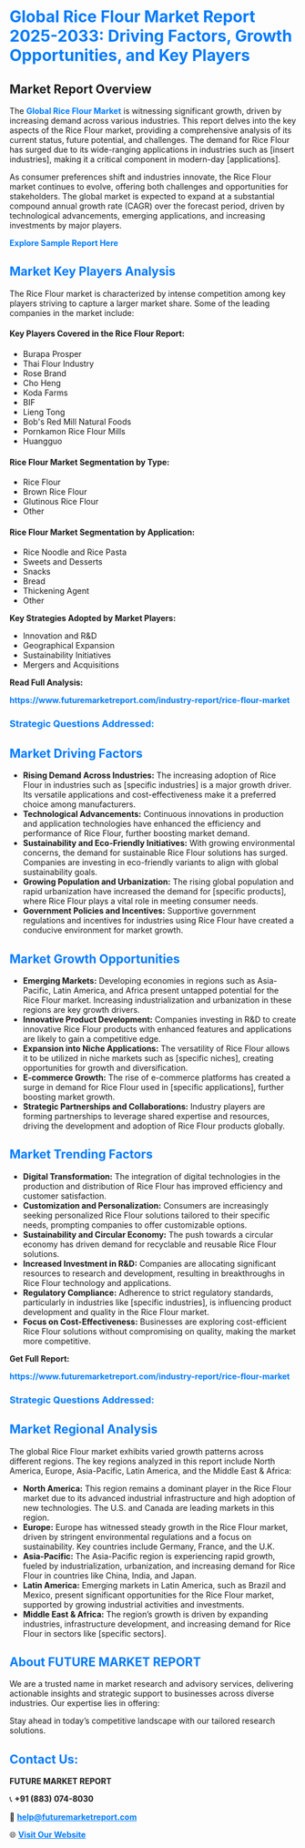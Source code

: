 <h1 style="color: #007BFF;">Global Rice Flour Market Report 2025-2033: Driving Factors, Growth Opportunities, and Key Players</h1>

<section id="overview">
<h2>Market Report Overview</h2>
<p>The <a href="https://www.futuremarketreport.com/industry-report/rice-flour-market" style="color: #007BFF; text-decoration: none;"><strong>Global Rice Flour Market</strong></a> is witnessing significant growth, driven by increasing demand across various industries. This report delves into the key aspects of the Rice Flour market, providing a comprehensive analysis of its current status, future potential, and challenges. The demand for Rice Flour has surged due to its wide-ranging applications in industries such as [insert industries], making it a critical component in modern-day [applications].</p>
<p>As consumer preferences shift and industries innovate, the Rice Flour market continues to evolve, offering both challenges and opportunities for stakeholders. The global market is expected to expand at a substantial compound annual growth rate (CAGR) over the forecast period, driven by technological advancements, emerging applications, and increasing investments by major players.</p>
</section>

<section id="overview">
<p><a href="https://www.futuremarketreport.com/request-sample/reportId=91600" style="color: #007BFF; text-decoration: none;"><strong>Explore Sample Report Here</strong></a></p>
</section>

<section id="key-players">
<h2 style="color: #007BFF;">Market Key Players Analysis</h2>
<p>The Rice Flour market is characterized by intense competition among key players striving to capture a larger market share. Some of the leading companies in the market include:</p>
<h4>Key Players Covered in the Rice Flour Report:</h4>
<ul><li>Burapa Prosper</li><li>Thai Flour Industry</li><li>Rose Brand</li><li>Cho Heng</li><li>Koda Farms</li><li>BIF</li><li>Lieng Tong</li><li>Bob&#039;s Red Mill Natural Foods</li><li>Pornkamon Rice Flour Mills</li><li>Huangguo</li></ul>
<h4>Rice Flour Market Segmentation by Type:</h4>
<ul><li>Rice Flour</li><li>Brown Rice Flour</li><li>Glutinous Rice Flour</li><li>Other</li></ul>

<h4>Rice Flour Market Segmentation by Application:</h4>
<ul><li>Rice Noodle and Rice Pasta</li><li>Sweets and Desserts</li><li>Snacks</li><li>Bread</li><li>Thickening Agent</li><li>Other</li></ul>
<p><strong>Key Strategies Adopted by Market Players:</strong></p>
<ul>
<li>Innovation and R&D</li>
<li>Geographical Expansion</li>
<li>Sustainability Initiatives</li>
<li>Mergers and Acquisitions</li>
</ul>
</section>

<section>
<p><strong>Read Full Analysis: </strong></p><a href="https://www.futuremarketreport.com/industry-report/rice-flour-market" style="color: #007BFF; text-decoration: none;"><strong>https://www.futuremarketreport.com/industry-report/rice-flour-market</strong></a>
<h3 style="color: #007BFF;">Strategic Questions Addressed:</h3>
</section>

<section id="driving-factors">
<h2 style="color: #007BFF;">Market Driving Factors</h2>
<ul>
<li><strong>Rising Demand Across Industries:</strong> The increasing adoption of Rice Flour in industries such as [specific industries] is a major growth driver. Its versatile applications and cost-effectiveness make it a preferred choice among manufacturers.</li>
<li><strong>Technological Advancements:</strong> Continuous innovations in production and application technologies have enhanced the efficiency and performance of Rice Flour, further boosting market demand.</li>
<li><strong>Sustainability and Eco-Friendly Initiatives:</strong> With growing environmental concerns, the demand for sustainable Rice Flour solutions has surged. Companies are investing in eco-friendly variants to align with global sustainability goals.</li>
<li><strong>Growing Population and Urbanization:</strong> The rising global population and rapid urbanization have increased the demand for [specific products], where Rice Flour plays a vital role in meeting consumer needs.</li>
<li><strong>Government Policies and Incentives:</strong> Supportive government regulations and incentives for industries using Rice Flour have created a conducive environment for market growth.</li>
</ul>
</section>

<section id="growth-opportunities">
<h2 style="color: #007BFF;">Market Growth Opportunities</h2>
<ul>
<li><strong>Emerging Markets:</strong> Developing economies in regions such as Asia-Pacific, Latin America, and Africa present untapped potential for the Rice Flour market. Increasing industrialization and urbanization in these regions are key growth drivers.</li>
<li><strong>Innovative Product Development:</strong> Companies investing in R&D to create innovative Rice Flour products with enhanced features and applications are likely to gain a competitive edge.</li>
<li><strong>Expansion into Niche Applications:</strong> The versatility of Rice Flour allows it to be utilized in niche markets such as [specific niches], creating opportunities for growth and diversification.</li>
<li><strong>E-commerce Growth:</strong> The rise of e-commerce platforms has created a surge in demand for Rice Flour used in [specific applications], further boosting market growth.</li>
<li><strong>Strategic Partnerships and Collaborations:</strong> Industry players are forming partnerships to leverage shared expertise and resources, driving the development and adoption of Rice Flour products globally.</li>
</ul>
</section>

<section id="trending-factors">
<h2 style="color: #007BFF;">Market Trending Factors</h2>
<ul>
<li><strong>Digital Transformation:</strong> The integration of digital technologies in the production and distribution of Rice Flour has improved efficiency and customer satisfaction.</li>
<li><strong>Customization and Personalization:</strong> Consumers are increasingly seeking personalized Rice Flour solutions tailored to their specific needs, prompting companies to offer customizable options.</li>
<li><strong>Sustainability and Circular Economy:</strong> The push towards a circular economy has driven demand for recyclable and reusable Rice Flour solutions.</li>
<li><strong>Increased Investment in R&D:</strong> Companies are allocating significant resources to research and development, resulting in breakthroughs in Rice Flour technology and applications.</li>
<li><strong>Regulatory Compliance:</strong> Adherence to strict regulatory standards, particularly in industries like [specific industries], is influencing product development and quality in the Rice Flour market.</li>
<li><strong>Focus on Cost-Effectiveness:</strong> Businesses are exploring cost-efficient Rice Flour solutions without compromising on quality, making the market more competitive.</li>
</ul>
</section>

<section>
<p><strong>Get Full Report: </strong></p><a href="https://www.futuremarketreport.com/industry-report/rice-flour-market" style="color: #007BFF; text-decoration: none;"><strong>https://www.futuremarketreport.com/industry-report/rice-flour-market</strong></a>
<h3 style="color: #007BFF;">Strategic Questions Addressed:</h3>
</section>


<section id="regional-analysis">
<h2 style="color: #007BFF;">Market Regional Analysis</h2>
<p>The global Rice Flour market exhibits varied growth patterns across different regions. The key regions analyzed in this report include North America, Europe, Asia-Pacific, Latin America, and the Middle East & Africa:</p>
<ul>
<li><strong>North America:</strong> This region remains a dominant player in the Rice Flour market due to its advanced industrial infrastructure and high adoption of new technologies. The U.S. and Canada are leading markets in this region.</li>
<li><strong>Europe:</strong> Europe has witnessed steady growth in the Rice Flour market, driven by stringent environmental regulations and a focus on sustainability. Key countries include Germany, France, and the U.K.</li>
<li><strong>Asia-Pacific:</strong> The Asia-Pacific region is experiencing rapid growth, fueled by industrialization, urbanization, and increasing demand for Rice Flour in countries like China, India, and Japan.</li>
<li><strong>Latin America:</strong> Emerging markets in Latin America, such as Brazil and Mexico, present significant opportunities for the Rice Flour market, supported by growing industrial activities and investments.</li>
<li><strong>Middle East & Africa:</strong> The region’s growth is driven by expanding industries, infrastructure development, and increasing demand for Rice Flour in sectors like [specific sectors].</li>
</ul>
</section>

<footer>
<h2 style="color: #007BFF;">About FUTURE MARKET REPORT</h2>
<p>We are a trusted name in market research and advisory services, delivering actionable insights and strategic support to businesses across diverse industries. Our expertise lies in offering:</p>

<p>Stay ahead in today’s competitive landscape with our tailored research solutions.</p>

<h2 style="color: #007BFF;">Contact Us:</h2>
<p><strong>FUTURE MARKET REPORT</strong></p>
<p>📞 <strong>+91 (883) 074-8030</strong></p>
<p>📧 <strong><a href="mailto:help@futuremarketreport.com" style="color: #007BFF;">help@futuremarketreport.com</a></strong></p>
<p>🌐 <strong><a href="https://www.futuremarketreport.com/" style="color: #007BFF;">Visit Our Website</a></strong></p>
</footer>